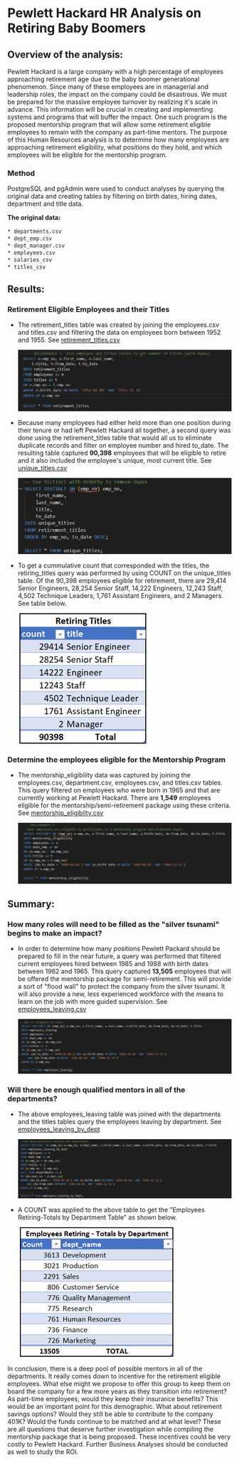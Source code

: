 # Pewlett Hackard HR Analysis on Retiring Baby Boomers


## Overview of the analysis:

Pewlett Hackard is a large company with a high percentage of employees approaching retirement age due to the baby boomer generational phenomenon. Since many of these employees are in managerial and leadership roles, the impact on the company could be disastrous. We must be prepared for the massive employee turnover by realizing it's scale in advance. This information will be crucial in creating and implementing systems and programs that will buffer the impact. One such program is the proposed mentorship program that will allow some retirement eligible employees to remain with the company as part-time mentors. The purpose of this Human Resources analysis is to determine how many employees are approaching retirement eligibility, what positions do they hold, and which employees will be eligible for the mentorship program. 
 

### Method

PostgreSQL and pgAdmin were used to conduct analyses by querying the original data and creating tables by filtering on birth dates, hiring dates, department and title data. 

**The original data:**

    * departments.csv
    * dept_emp.csv
    * dept_manager.csv
    * employees.csv
    * salaries_csv
    * titles_csv
    

## Results:     

### Retirement Eligible Employees and their Titles

* The retirement_titles table was created by joining the employees.csv and titles.csv and filtering the data on employees born         between 1952 and 1955. See [retirement_titles.csv](https://raw.githubusercontent.com/rloufoster/Pewlett_Hackard_Analysis/main/Pewlett_Hackard_Analysis_Folder/Data_Challenge/retirement_titles.csv)

   
   ![retirement_titles_code](https://github.com/rloufoster/Pewlett_Hackard_Analysis/blob/main/Pewlett_Hackard_Analysis_Folder/challenge_resources/retirement_titles_code.png)


* Because many employees had either held more than one position during their tenure or had left Pewlett Hackard all together, a second query was done using the retirement_titles table that would all us to eliminate duplicate records and filter on employee number and hired to_date. The resulting table captured **90,398** employees that will be eligible to retire and it also included the employee's unique, most current title. See [unique_titles.csv](https://raw.githubusercontent.com/rloufoster/Pewlett_Hackard_Analysis/main/Pewlett_Hackard_Analysis_Folder/Data_Challenge/unique_titles.csv)

    
    ![unique_titles_code](https://github.com/rloufoster/Pewlett_Hackard_Analysis/blob/main/Pewlett_Hackard_Analysis_Folder/challenge_resources/unique_titles_code.png)



* To get a cummulative count that corresponded with the titles, the retiring_titles query was performed by using COUNT on the unique_titles table. Of the 90,398 employees eligible for retirement, there are 29,414 Senior Engineers, 28,254 Senior Staff, 14,222 Engineers, 12,243 Staff, 4,502 Technique Leaders, 1,761 Assistant Engineers, and 2 Managers. See table below.

   
   ![retiring_titles_table](https://github.com/rloufoster/Pewlett_Hackard_Analysis/blob/main/Pewlett_Hackard_Analysis_Folder/challenge_resources/Retiring_Titles_Table.png)



### Determine the employees eligible for the Mentorship Program

* The mentorship_eligibility data was captured by joining the employees.csv, department.csv, employees.csv, and titles.csv tables.  
  This query filtered on employees who were born in 1965 and that are currently working at Pewlett Hackard. There are **1,549** employees   eligible for the mentorship/semi-retirement package using these criteria. See [mentorship_eligibilty.csv](https://github.com/rloufoster/Pewlett_Hackard_Analysis/blob/main/Pewlett_Hackard_Analysis_Folder/Data_Challenge/mentorship_eligibilty.csv) 
  
  
  ![mentorship_eligibility_code](https://github.com/rloufoster/Pewlett_Hackard_Analysis/blob/main/Pewlett_Hackard_Analysis_Folder/challenge_resources/mentorship_eligibility_code.png)



## Summary:

###  How many roles will need to be filled as the "silver tsunami" begins to make an impact?

* In order to determine how many positions Pewlett Packard should be prepared to fill in the near future, a query was performed that       filtered current employees hired between 1985 and 1988 with birth dates between 1962 and 1965. This query captured **13,505** employees   that will be offered the mentorship package for semi-retirement.  This will provide a sort of "flood wall" to protect the company from   the silver tsunami. It will also provide a new, less experienced workforce with the means to learn on the job with more guided           supervision. See [employees_leaving.csv](https://github.com/rloufoster/Pewlett_Hackard_Analysis/blob/main/Pewlett_Hackard_Analysis_Folder/Data_Challenge/employees_leaving.csv)

   ![employees_leaving_code](https://github.com/rloufoster/Pewlett_Hackard_Analysis/blob/main/Pewlett_Hackard_Analysis_Folder/challenge_resources/employees_leaving_code.png)

### Will there be enough qualified mentors in all of the departments? 
 
* The above employees_leaving table was joined with the departments and the titles tables query the employees leaving by department. See [employees_leaving_by_dept](https://github.com/rloufoster/Pewlett_Hackard_Analysis/blob/main/Pewlett_Hackard_Analysis_Folder/Data_Challenge/employees_leaving_by_dept.csv)

    ![employees_leaving_by_dept_code](https://github.com/rloufoster/Pewlett_Hackard_Analysis/blob/main/Pewlett_Hackard_Analysis_Folder/challenge_resources/employees_leaving_by_dept_code.png)

* A COUNT was applied to the above table to get the "Employees Retiring-Totals by Department Table" as shown below.
  
  ![employees_leaving_by_dept_totals_table](https://github.com/rloufoster/Pewlett_Hackard_Analysis/blob/main/Pewlett_Hackard_Analysis_Folder/challenge_resources/employees_leaving_by_dept_totals_table.png)
  
 In conclusion, there is a deep pool of possible mentors in all of the departments. It really comes down to incentive for the retirement eligible employees. What else might we propose to offer this group to keep them on board the company for a few more years as they transition into retirement?  As part-time employees, would they keep their insurance benefits?  This would be an important point for this demographic. What about retirement savings options?  Would they still be able to contribute to the company 401K? Would the funds continue to be matched and at what level?  These are all questions that deserve further investigation while compiling the mentorship package that is being proposed.  These incentives could be very costly to Pewlett Hackard. Further Business Analyses should be conducted as well to study the ROI. 
   
